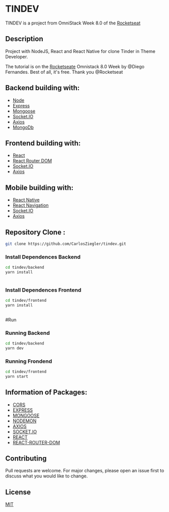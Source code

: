 

# TINDEV
TINDEV is a project from OmniStack Week 8.0 of the [Rocketseat](https://rocketseat.com.br/)

## Description
Project with NodeJS, React and React Native for clone Tinder in Theme Developer.

The tutorial is on the [Rocketseate](https://rocketseat.com.br/) Omnistack 8.0 Week by @Diego Fernandes.
Best of all, it's free.
Thank you @Rocketseat


## Backend building with:

* [Node](https://nodejs.org/)
* [Express](https://expressjs.com/)
* [Mongoose](https://mongoosejs.com/)
* [Socket.IO](https://socket.io/)
* [Axios](https://github.com/axios/axios)
* [MongoDb](https://www.mongodb.com/)

## Frontend building with:

* [React](https://reactjs.org/)
* [React Router DOM](https://reacttraining.com/react-router/web)
* [Socket.IO](https://socket.io/)
* [Axios](https://github.com/axios/axios)

## Mobile building with:

* [React Native](https://facebook.github.io/react-native/)
* [React Navigation](https://reactnavigation.org/)
* [Socket.IO](https://socket.io/)
* [Axios](https://github.com/axios/axios)


## Repository Clone :
 ```bash
 git clone https://github.com/CarlosZiegler/tindev.git
 
 ```
### Install Dependences Backend
 ```bash
cd tindev/backend
yarn install
  
  ```
  
### Install Dependences Frontend
 ```bash
cd tindev/frontend
yarn install
    
 ```
 
#Run  
     
### Running Backend 
  ```bash
 cd tindev/backend
 yarn dev
 ```
### Running Frondend
 ```bash
 cd tindev/frontend
 yarn start
 ```

 
## Information of Packages:

* [CORS](https://www.npmjs.com/package/cors) 
* [EXPRESS](https://www.npmjs.com/package/express)
* [MONGOOSE](https://www.npmjs.com/package/mongoose)
* [NODEMON](https://www.npmjs.com/package/nodemon) 
* [AXIOS](https://www.npmjs.com/package/axios) 
* [SOCKET.IO](https://www.npmjs.com/package/socket.io)
* [REACT](https://www.npmjs.com/package/react)
* [REACT-ROUTER-DOM](https://www.npmjs.com/package/react-router-dom)
   
   
## Contributing
 Pull requests are welcome. For major changes, please open an issue first to discuss what you would like to change.

## License
[MIT](https://choosealicense.com/licenses/mit/)

    
 